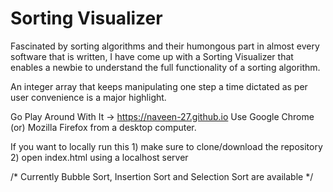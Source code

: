 # Sorting Visualizer

Fascinated by sorting algorithms and their humongous part in almost every software that is written, I have come up with a Sorting Visualizer that enables a newbie to understand the full functionality of a sorting algorithm.

An integer array that keeps manipulating one step a time dictated as per user convenience is a major highlight.

Go Play Around With It -> https://naveen-27.github.io
Use Google Chrome (or) Mozilla Firefox from a desktop computer.

If you want to locally run this
              1) make sure to clone/download the repository
              2) open index.html using a localhost server

/* Currently Bubble Sort, Insertion Sort and Selection Sort are available */
